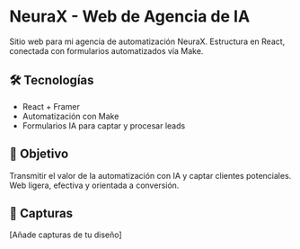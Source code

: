 # NeuraX - Web de Agencia de IA

Sitio web para mi agencia de automatización NeuraX. Estructura en React, conectada con formularios automatizados vía Make.

## 🛠️ Tecnologías
- React + Framer
- Automatización con Make
- Formularios IA para captar y procesar leads

## 🎯 Objetivo
Transmitir el valor de la automatización con IA y captar clientes potenciales. Web ligera, efectiva y orientada a conversión.

## 📸 Capturas
[Añade capturas de tu diseño]

